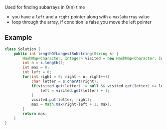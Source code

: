 Used for finding subarrays in O(n) time
- you have a `left` and a `right` pointer along with a `maxSubarray` value
- loop through the array, if condition is false you move the left pointer
## Example
```java
class Solution {
    public int lengthOfLongestSubstring(String s) {
        HashMap<Character, Integer> visited = new HashMap<Character, Integer>();
        int n = s.length();
        int max = 0;
        int left = 0;
        for(int right = 0; right < n; right++){
            char letter = s.charAt(right);
            if(visited.get(letter) != null && visited.get(letter) >= left){
                left = visited.get(letter) + 1;
            }
            visited.put(letter, right);
            max = Math.max(right-left + 1, max);
        }
        return max;
    }
}
```